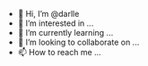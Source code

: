 - 👋 Hi, I’m @darlle
- 👀 I’m interested in ...
- 🌱 I’m currently learning ...
- 💞️ I’m looking to collaborate on ...
- 📫 How to reach me ...

<!---
darlle/darlle is a ✨ special ✨ repository because its `README.md` (this file) appears on your GitHub profile.
You can click the Preview link to take a look at your changes.
--->
